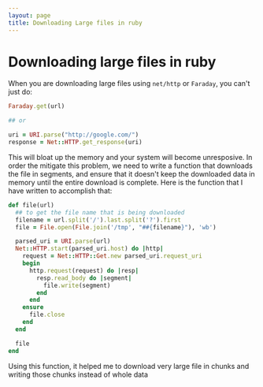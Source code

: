 ```yaml
---
layout: page
title: Downloading Large files in ruby 
---
```


# Downloading large files in ruby

When you are downloading large files using `net/http` or `Faraday`, you can't just do:

```ruby
Faraday.get(url) 

## or

uri = URI.parse("http://google.com/")
response = Net::HTTP.get_response(uri)

```

This will bloat up the memory and your system will become unresposive. In order the mitigate this problem, we need to write a function that downloads the file in segments, and ensure that it doesn't keep the downloaded data in memory until the entire download is complete.
Here is the function that I have written to accomplish that:

```ruby
def file(url)
  ## to get the file name that is being downloaded
  filename = url.split('/').last.split('?').first
  file = File.open(File.join('/tmp', "##{filename}"), 'wb')

  parsed_uri = URI.parse(url)
  Net::HTTP.start(parsed_uri.host) do |http|
    request = Net::HTTP::Get.new parsed_uri.request_uri
    begin
      http.request(request) do |resp|
        resp.read_body do |segment|
          file.write(segment)
        end
      end
    ensure
      file.close
    end
  end

  file
end
```

Using this function, it helped me to download very large file in chunks and writing those chunks instead of whole data